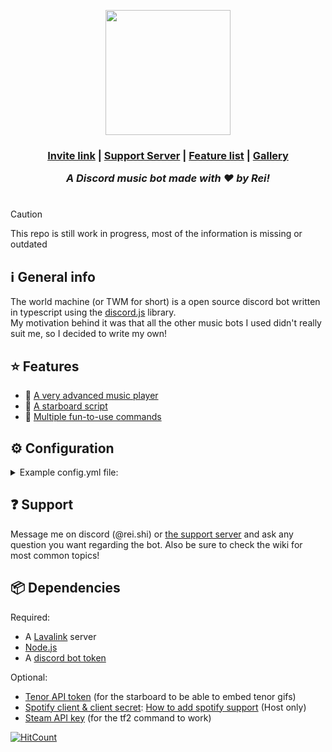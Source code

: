 <p align="center"><img width=200 height=200 src="https://github.com/Reishimanfr/TWM-bot/assets/92938606/de4f51a7-8499-4798-ad8c-dc78f5006cd0"</img></p>
<h3 align="center"> <a href="https://discord.com/api/oauth2/authorize?client_id=1073607844265476158&permissions=3426368&scope=bot">Invite link</a> | <a href="https://discord.gg/QGeraSWsan">Support Server</a> | <a href="https://github.com/Reishimanfr/TWM-bot/wiki/Features">Feature list<a/> | <a href="https://github.com/Reishimanfr/TWM-bot/wiki/Gallery">Gallery</a>

<i>A Discord music bot made with ❤️ by Rei!</i><br>

# 
> [!CAUTION]
> This repo is still work in progress, most of the information is missing or outdated<br>

## ℹ️ General info

The world machine (or TWM for short) is a open source discord bot written in typescript using the [discord.js](https://discord.js.org/) library.<br>
My motivation behind it was that all the other music bots I used didn't really suit me, so I decided to write my own!

## ⭐ Features
- 🎵 [A very advanced music player]('fixme')
- 🌟 [A starboard script]('fixme')
- 👀 [Multiple fun-to-use commands](https://github.com/Reishimanfr/TWM-bot/wiki/Commands)

## ⚙️ Configuration
<details>
 <summary>Example config.yml file:</summary>

```yaml
# Token for the bot to login with
botToken: 'Insert your bot token here'

apiKeys:
  # This key is used for the /tf2 command to get data from a user's profile
  steam: 'Your steam api key here'

  # This is used in the starboard script to display tenor gifs correctly
  tenor: 'Your tenor api key here'

# Settings to control the bot's player behavior
player:
  # Should the bot leave the voice channel after the queue ends?
  leaveAfterQueueEnd: false

  # Time after which the bot will be automatically disconnected from the voice channel
  # (in minutes)
  playerTimeout: 10

  # Enables search suggestions in the /music play command when typing stuff in the field
  # You must run the command deployment script after enabling/disabling this!
  # Deployment script: <npm> run deploy
  autocomplete: true

  # Instead of making all responses to commands like /music play ephemeral, make them public
  announcePlayerActions: false # TODO

  # Re-sends the now playing embed after a song ends
  resendEmbedAfterSongEnd: true

  # Enables vote to skip song
  enableSkipvote: true

  # Sets the percentage of voice chat users required to vote "Yes" for the song to be skipped
  # Values between 0 - 100 (percents). This will be ignored if enableSkipvote is set to false
  skipvoteThreshold: 50

  # Sets how many people should be in vc for skipvotes to be enabled
  # -1 -> Always initiate skipvote
  skipvoteMemberRequirement: 3
```
</details>

## ❓ Support

Message me on discord (@rei.shi) or [the support server](https://discord.gg/QGeraSWsan) and ask any question you want regarding the bot. Also be sure to check the wiki for most common topics!

## 📦 Dependencies

Required:

- A [Lavalink](https://github.com/lavalink-devs/Lavalink) server
- [Node.js](https://nodejs.org/en)
- A [discord bot token](https://discord.com/developers/applications)

Optional:

- [Tenor API token](https://tenor.com/developer/dashboard) (for the starboard to be able to embed tenor gifs)
- [Spotify client & client secret](https://developer.spotify.com/documentation/web-api): [How to add spotify support](https://github.com/Reishimanfr/TWM-bot/wiki/%F0%9F%9F%A9-Adding-spotify-support) (Host only)
- [Steam API key](https://steamcommunity.com/dev) (for the tf2 command to work)


 [![HitCount](https://hits.dwyl.com/Reishimanfr/TWM-bot.svg?style=flat&show=unique)](http://hits.dwyl.com/Reishimanfr/TWM-bot)

